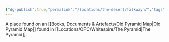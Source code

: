 ```yaml
---
{"dg-publish":true,"permalink":"/locations/the-desert/falkwayn/","tags":["Undiscovered"],"updated":"2025-02-13T18:05:38.437+00:00"}
---
```


A place found on an [[Books, Documents & Artefacts/Old Pyramid Map\|Old Pyramid Map]] found in [[Locations/OFC/Whitespire/The Pyramid\|The Pyramid]]. 